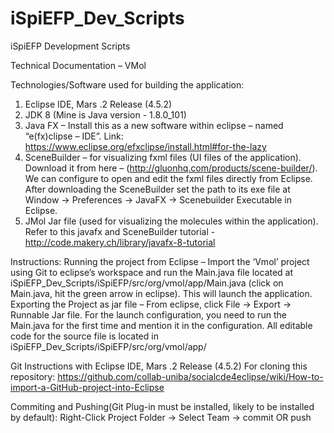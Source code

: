 # iSpiEFP_Dev_Scripts
iSpiEFP Development Scripts

Technical Documentation – VMol

Technologies/Software used for building the application:
1)	Eclipse IDE, Mars .2 Release (4.5.2)
2)	JDK 8 (Mine is Java version - 1.8.0_101)
3)	Java FX – Install this as a new software within eclipse – named “e(fx)clipse – IDE”. Link: https://www.eclipse.org/efxclipse/install.html#for-the-lazy
4)	SceneBuilder – for visualizing fxml files (UI files of the application). Download it from here – (http://gluonhq.com/products/scene-builder/). We can configure to open and edit the fxml files directly from Eclipse. After downloading the SceneBuilder set the path to its exe file at Window -> Preferences -> JavaFX -> Scenebuilder Executable in Eclipse.
5)	JMol Jar file (used for visualizing the molecules within the application).
Refer to this javafx and SceneBuilder tutorial - http://code.makery.ch/library/javafx-8-tutorial

Instructions:
Running the project from Eclipse – Import the ‘Vmol’ project using Git to eclipse’s workspace and run the Main.java file located at iSpiEFP_Dev_Scripts/iSpiEFP/src/org/vmol/app/Main.java (click on Main.java, hit the green arrow in eclipse). This will launch the application.
Exporting the Project as jar file – From eclipse, click File -> Export -> Runnable Jar file. For the launch configuration, you need to run the Main.java for the first time and mention it in the configuration. 
All editable code for the source file is located in iSpiEFP_Dev_Scripts/iSpiEFP/src/org/vmol/app/

Git Instructions with Eclipse IDE, Mars .2 Release (4.5.2)
For cloning this repository: 
https://github.com/collab-uniba/socialcde4eclipse/wiki/How-to-import-a-GitHub-project-into-Eclipse

Commiting and Pushing(Git Plug-in must be installed, likely to be installed by default):
Right-Click Project Folder -> Select Team -> commit OR push


